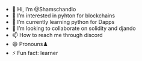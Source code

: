 - 👋 Hi, I’m @Shamschandio
- 👀 I’m interested in pyhton for blockchains
- 🌱 I’m currently learning python for Dapps
- 💞️ I’m looking to collaborate on solidity and djando
- 📫 How to reach me through discord
- 😄 Pronouns♟️
- ⚡ Fun fact: learner

<!---
Shamschandio/Shamschandio is a ✨ special ✨ repository because its `README.md` (this file) appears on your GitHub profile.
You can click the Preview link to take a look at your changes.
--->
